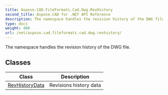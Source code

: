 ```yaml
---
title: Aspose.CAD.FileFormats.Cad.Dwg.RevHistory
second_title: Aspose.CAD for .NET API Reference
description: The namespace handles the revision history of the DWG file
type: docs
weight: 400
url: /net/aspose.cad.fileformats.cad.dwg.revhistory/
---
```

The namespace handles the revision history of the DWG file.

## Classes

| Class | Description |
| --- | --- |
| [RevHistoryData](./revhistorydata/) | Revisions history data |


